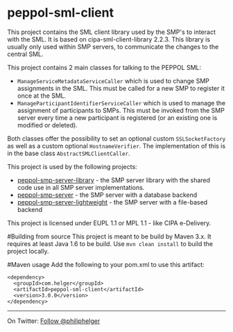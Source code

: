 # peppol-sml-client
This project contains the SML client library used by the SMP's to interact with the SML.
It is based on cipa-sml-client-library 2.2.3.
This library is usually only used within SMP servers, to communicate the changes to the central SML.

This project contains 2 main classes for talking to the PEPPOL SML:
  * `ManageServiceMetadataServiceCaller` which is used to change SMP assignments in the SML. This must be called for a new SMP to register it once at the SML.
  * `ManageParticipantIdentifierServiceCaller` which is used to manage the assignment of participants to SMPs. This must be invoked from the SMP server every time a new participant is registered (or an existing one is modified or deleted).
  
Both classes offer the possibility to set an optional custom `SSLSocketFactory` as well as a custom optional `HostnameVerifier`. The implementation of this is in the base class `AbstractSMLClientCaller`.

This project is used by the following projects:
  * [peppol-smp-server-library](https://github.com/phax/peppol-smp-server-library/) - the SMP server library with the shared code use in all SMP server implementations.
  * [peppol-smp-server](https://github.com/phax/peppol-smp-server/) - the SMP server with a database backend
  * [peppol-smp-server-lightweight](https://github.com/phax/peppol-smp-server-lightweight/) - the SMP server with a file-based backend

This project is licensed under EUPL 1.1 or MPL 1.1 - like CIPA e-Delivery.

#Building from source
This project is meant to be build by Maven 3.x.
It requires at least Java 1.6 to be build.
Use `mvn clean install` to build the project locally.

#Maven usage
Add the following to your pom.xml to use this artifact:
```
<dependency>
  <groupId>com.helger</groupId>
  <artifactId>peppol-sml-client</artifactId>
  <version>3.0.0</version>
</dependency>
```

---

On Twitter: <a href="https://twitter.com/philiphelger">Follow @philiphelger</a>
